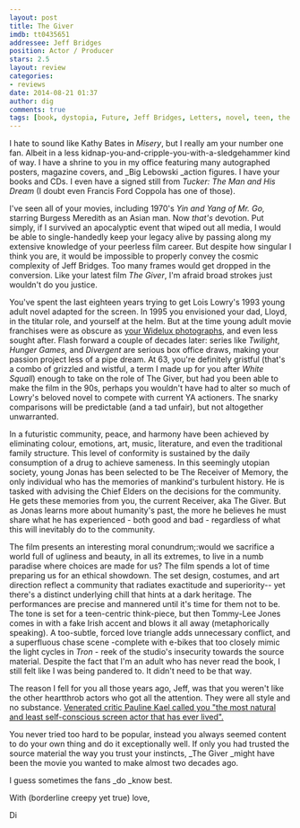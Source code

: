 ```yaml
---
layout: post
title: The Giver
imdb: tt0435651
addressee: Jeff Bridges
position: Actor / Producer
stars: 2.5
layout: review 
categories: 
- reviews
date: 2014-08-21 01:37
author: dig
comments: true
tags: [book, dystopia, Future, Jeff Bridges, Letters, novel, teen, the giver, utopia, YA novel]
---
```

I hate to sound like Kathy Bates in _Misery_, but I really am your number one fan. Albeit in a less kidnap-you-and-cripple-you-with-a-sledgehammer kind of way. I have a shrine to you in my office featuring many autographed posters, magazine covers, and _Big Lebowski _action figures. I have your books and CDs. I even have a signed still from _Tucker: The Man and His Dream_ (I doubt even Francis Ford Coppola has one of those).

I've seen all of your movies, including 1970's _Yin and Yang of Mr. Go,_ starring Burgess Meredith as an Asian man. Now _that's_ devotion. Put simply, if I survived an apocalyptic event that wiped out all media, I would be able to single-handedly keep your legacy alive by passing along my extensive knowledge of your peerless film career. But despite how singular I think you are, it would be impossible to properly convey the cosmic complexity of Jeff Bridges. Too many frames would get dropped in the conversion. Like your latest film _The Giver_, I'm afraid broad strokes just wouldn't do you justice.

You've spent the last eighteen years trying to get Lois Lowry's 1993 young adult novel adapted for the screen. In 1995 you envisioned your dad, Lloyd, in the titular role, and yourself at the helm. But at the time young adult movie franchises were as obscure as [your Widelux photographs][3], and even less sought after. Flash forward a couple of decades later: series like _Twilight_, _Hunger Games,_ and _Divergent_ are serious box office draws, making your passion project less of a pipe dream. At 63, you're definitely gristful (that's a combo of grizzled and wistful, a term I made up for you after _White Squall_) enough to take on the role of The Giver, but had you been able to make the film in the 90s, perhaps you wouldn't have had to alter so much of Lowry's beloved novel to compete with current YA actioners. The snarky comparisons will be predictable (and a tad unfair), but not altogether unwarranted.

   [3]: http://lens.blogs.nytimes.com/2013/04/30/the-dude-abides-wide/

In a futuristic community, peace, and harmony have been achieved by eliminating colour, emotions, art, music, literature, and even the traditional family structure. This level of conformity is sustained by the daily consumption of a drug to achieve sameness. In this seemingly utopian society, young Jonas has been selected to be The Receiver of Memory, the only individual who has the memories of mankind's turbulent history. He is tasked with advising the Chief Elders on the decisions for the community. He gets these memories from you, the current Receiver, aka The Giver. But as Jonas learns more about humanity's past, the more he believes he must share what he has experienced - both good and bad - regardless of what this will inevitably do to the community.

The film presents an interesting moral conundrum;:would we sacrifice a world full of ugliness and beauty, in all its extremes, to live in a numb paradise where choices are made for us? The film spends a lot of time preparing us for an ethical showdown. The set design, costumes, and art direction reflect a community that radiates exactitude and superiority-- yet there's a distinct underlying chill that hints at a dark heritage. The performances are precise and mannered until it's time for them not to be. The tone is set for a teen-centric think-piece, but then Tommy-Lee Jones comes in with a fake Irish accent and blows it all away (metaphorically speaking). A too-subtle, forced love triangle adds unnecessary conflict, and a superfluous chase scene -complete with e-bikes that too closely mimic the light cycles in _Tron_ - reek of the studio's insecurity towards the source material. Despite the fact that I'm an adult who has never read the book, I still felt like I was being pandered to. It didn't need to be that way.

The reason I fell for you all those years ago, Jeff, was that you weren't like the other heartthrob actors who got all the attention. They were all style and no substance. [Venerated critic Pauline Kael called you "the most natural and least self-conscious screen actor that has ever lived".][4]

   [4]: http://www.theatlantic.com/magazine/archive/2012/09/a-critic-and-a-poet/309070/

You never tried too hard to be popular, instead you always seemed content to do your own thing and do it exceptionally well. If only you had trusted the source material the way you trust your instincts, _The Giver _might have been the movie you wanted to make almost two decades ago.

I guess sometimes the fans _do _know best.

With (borderline creepy yet true) love,

Di